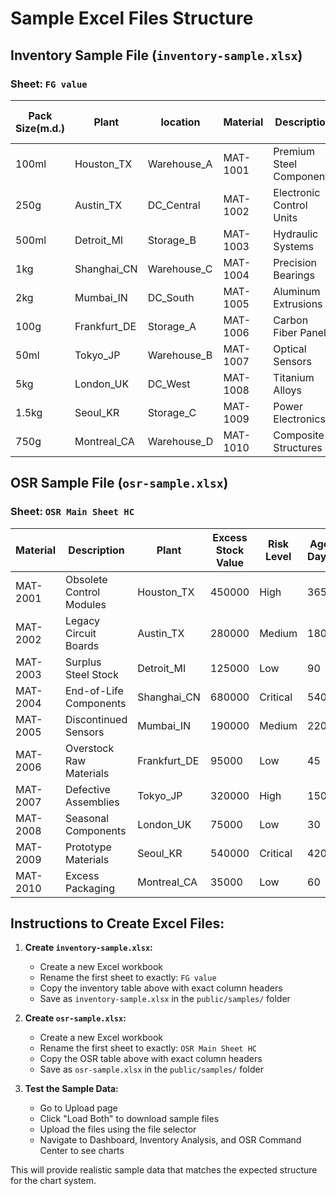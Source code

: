 # Sample Excel Files Structure

## Inventory Sample File (`inventory-sample.xlsx`)

### Sheet: `FG value`
| Pack Size(m.d.) | Plant      | location     | Material | Description              | Closing Stock Quantity | Closing Stock Value |
|------------------|------------|--------------|----------|--------------------------|------------------------|-------------------- |
| 100ml            | Houston_TX | Warehouse_A  | MAT-1001 | Premium Steel Components | 15000                  | 2500000            |
| 250g             | Austin_TX  | DC_Central   | MAT-1002 | Electronic Control Units | 8500                   | 1800000            |
| 500ml            | Detroit_MI | Storage_B    | MAT-1003 | Hydraulic Systems        | 12000                  | 3200000            |
| 1kg              | Shanghai_CN| Warehouse_C  | MAT-1004 | Precision Bearings       | 45000                  | 1200000            |
| 2kg              | Mumbai_IN  | DC_South     | MAT-1005 | Aluminum Extrusions      | 28000                  | 950000             |
| 100g             | Frankfurt_DE| Storage_A   | MAT-1006 | Carbon Fiber Panels      | 6500                   | 4100000            |
| 50ml             | Tokyo_JP   | Warehouse_B  | MAT-1007 | Optical Sensors          | 18500                  | 2300000            |
| 5kg              | London_UK  | DC_West      | MAT-1008 | Titanium Alloys          | 3200                   | 5600000            |
| 1.5kg            | Seoul_KR   | Storage_C    | MAT-1009 | Power Electronics        | 9800                   | 3800000            |
| 750g             | Montreal_CA| Warehouse_D  | MAT-1010 | Composite Structures     | 11200                  | 2900000            |

## OSR Sample File (`osr-sample.xlsx`)

### Sheet: `OSR Main Sheet HC`
| Material | Description                | Plant       | Excess Stock Value | Risk Level | Age Days | Recovery Potential | Action Required        |
|----------|----------------------------|-------------|-------------------|------------|----------|-------------------|------------------------|
| MAT-2001 | Obsolete Control Modules   | Houston_TX  | 450000            | High       | 365      | 25                | Immediate Liquidation  |
| MAT-2002 | Legacy Circuit Boards      | Austin_TX   | 280000            | Medium     | 180      | 60                | Negotiate Return       |
| MAT-2003 | Surplus Steel Stock        | Detroit_MI  | 125000            | Low        | 90       | 85                | Internal Transfer      |
| MAT-2004 | End-of-Life Components     | Shanghai_CN | 680000            | Critical   | 540      | 15                | Write-off Assessment   |
| MAT-2005 | Discontinued Sensors       | Mumbai_IN   | 190000            | Medium     | 220      | 45                | Alternative Sourcing   |
| MAT-2006 | Overstock Raw Materials    | Frankfurt_DE| 95000             | Low        | 45       | 90                | Production Planning    |
| MAT-2007 | Defective Assemblies       | Tokyo_JP    | 320000            | High       | 150      | 35                | Quality Review         |
| MAT-2008 | Seasonal Components        | London_UK   | 75000             | Low        | 30       | 95                | Monitor                |
| MAT-2009 | Prototype Materials        | Seoul_KR    | 540000            | Critical   | 420      | 20                | R&D Evaluation         |
| MAT-2010 | Excess Packaging           | Montreal_CA | 35000             | Low        | 60       | 80                | Redistribute           |

## Instructions to Create Excel Files:

1. **Create `inventory-sample.xlsx`:**
   - Create a new Excel workbook
   - Rename the first sheet to exactly: `FG value`
   - Copy the inventory table above with exact column headers
   - Save as `inventory-sample.xlsx` in the `public/samples/` folder

2. **Create `osr-sample.xlsx`:**
   - Create a new Excel workbook
   - Rename the first sheet to exactly: `OSR Main Sheet HC`
   - Copy the OSR table above with exact column headers
   - Save as `osr-sample.xlsx` in the `public/samples/` folder

3. **Test the Sample Data:**
   - Go to Upload page
   - Click "Load Both" to download sample files
   - Upload the files using the file selector
   - Navigate to Dashboard, Inventory Analysis, and OSR Command Center to see charts

This will provide realistic sample data that matches the expected structure for the chart system.